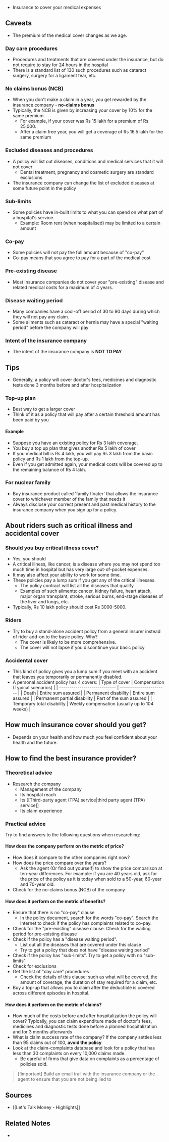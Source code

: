 - Insurance to cover your medical expenses

## Caveats
- The premium of the medical cover changes as we age.

### Day care procedures
- Procedures and treatments that are covered under the insurance, but do not require to stay for 24 hours in the hospital
- There is a standard list of 130 such procedures such as cataract surgery, surgery for a ligament tear, etc.

### No claims bonus (NCB)
- When you don't make a claim in a year, you get rewarded by the insurance company - **no-claims bonus**
- Typically, the NCB is given by increasing your cover by 10% for the same premium.
	- For example, if your cover was Rs 15 lakh for a premium of Rs 25,000. 
	- After a claim free year, you will get a coverage of Rs 16.5 lakh for the same premium

### Excluded diseases and procedures
- A policy will list out diseases, conditions and medical services that it will not cover
	- Dental treatment, pregnancy and cosmetic surgery are standard exclusions
- The insurance company can change the list of excluded diseases at some future point in the policy

### Sub-limits
- Some policies have in-built limits to what you can spend on what part of a hospital's service.
	- Example: Room rent (when hospitalised) may be limited to a certain amount

### Co-pay
- Some policies will not pay the full amount because of "co-pay"
- Co-pay means that you agree to pay for a part of the medical cost

### Pre-existing disease
- Most insurance companies do not cover your "pre-existing" disease and related medical costs for a maximum of 4 years.

### Disease waiting period
- Many companies have a cool-off period of 30 to 90 days during which they will not pay any claim.
- Some ailments such as cataract or hernia may have a special "waiting period" before the company will pay

### Intent of the insurance company
- The intent of the insurance company is **NOT TO PAY**

## Tips
- Generally, a policy will cover doctor's fees, medicines and diagnostic tests done 3 months before and after hospitalization

### Top-up plan
- Best way to get a larger cover
- Think of it as a policy that will pay after a certain threshold amount has been paid by you

#### Example
- Suppose you have an existing policy for Rs 3 lakh coverage.
- You buy a top up plan that gives another Rs 5 lakh of cover
- If you medical bill is Rs 4 lakh, you will pay Rs 3 lakh from the basic policy and Rs 1 lakh from the top-up.
- Even if you get admitted again, your medical costs will be covered up to the remaining balance of Rs 4 lakh.

### For nuclear family
- Buy insurance product called 'family floater' that allows the insurance cover to whichever member of the family that needs it
- Always disclose your correct present and past medical history to the insurance company when you sign up for a policy.


## About riders such as critical illness and accidental cover
### Should you buy critical illness cover?
- Yes, you should
- A critical illness, like cancer, is a disease where you may not spend too much time in hospital but has very large out-of-pocket expenses.
- It may also affect your ability to work for some time.
- These policies pay a lump sum if you get any of the critical illnesses.
	- The policy contract will list all the diseases that qualify
	- Examples of such ailments: cancer, kidney failure, heart attack, major organ transplant, stroke, serious burns, end-stage diseases of the liver and lungs, etc.
- Typically, Rs 10 lakh policy should cost Rs 3000-5000.

### Riders
- Try to buy a stand-alone accident policy from a general insurer instead of rider add-on to the basic policy. Why?
	- The cover is likely to be more comprehensive.
	- The cover will not lapse if you discontinue your basic policy

### Accidental cover
- This kind of policy gives you a lump sum if you meet with an accident that leaves you temporarily or permanently disabled.
- A personal accident policy has 4 covers:
| Type of cover                | Compensation (Typical scenarios)         |
| ---------------------------- | ----------------------- |
| Death                        | Entire sum assured      |
| Permanent disability         | Entire sum assured      |
| Permanent partial disability | Part of the sum assured |
| Temporary total disability   | Weekly compensation (usually up to 104 weeks)                        |

## How much insurance cover should you get?
- Depends on your health and how much you feel confident about your health and the future.

## How to find the best insurance provider?
### Theoretical advice
- Research the company
	- Management of the company
	- Its hospital reach
	- Its [[Third-party agent (TPA) service|third party agent (TPA) service]]
	- Its claim experience

### Practical advice
Try to find answers to the following questions when researching:

#### How does the company perform on the metric of price?
- How does it compare to the other companies right now?
- How does the price compare over the years?
	- Ask the agent (Or find out yourself) to show the price comparison at ten-year differences. For example: if you are 40 years old, ask for the price of the policy as it is today when sold to a 50-year, 60-year and 70-year old.
- Check for the no-claims bonus (NCB) of the company
 
#### How does it perform on the metric of benefits?
- Ensure that there is no "co-pay" clause
	- In the policy document, search for the words "co-pay". Search the internet to check if the policy has complaints related to co-pay.
- Check for the "pre-existing" disease clause. Check for the waiting period for pre-existing disease
- Check if the policy has a "disease waiting period".
	- List out all the diseases that are covered under this clause
	- Try to get a policy that does not have "disease waiting period"
- Check if the policy has "sub-limits". Try to get a policy with no "sub-limits"
- Check for exclusions
- Get the list of "day care" procedures
	- Check the details of this clause: such as what will be covered, the amount of coverage, the duration of stay required for a claim, etc.
- Buy a top-up that allows you to claim after the deductible is covered across different episodes in hospital.
 
#### How does it perform on the metric of claims?
- How much of the costs before and after hospitalization the policy will cover? Typically, you can claim expenditure made of doctor's fees, medicines and diagnostic tests done before a planned hospitalization and for 3 months afterwards
- What is claim success rate of the company? If the company settles less than 95 claims out of 100, **avoid the policy**
- Look at the claim-complaints database and look for a policy that has less than 30 complaints on every 10,000 claims made.
	- Be careful of firms that give data on complaints as a percentage of policies sold.


> [!important] Build an email trail with the insurance company or the agent to ensure that you are not being lied to


## Sources
- [[Let's Talk Money - Highlights]]

## Related Notes
- 